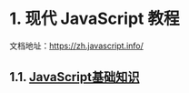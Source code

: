 # 1. 现代 JavaScript 教程

文档地址：<https://zh.javascript.info/>

## 1.1. [JavaScript基础知识](./JavaScript基础知识/README.md)
